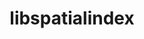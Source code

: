 ---
title: "libspatialindex"
layout: cache
categories: [package, develop]
meta: {"compilers": ["apple-clang@16.0.0", "gcc@13.2.0"], "num_specs": 11, "num_specs_by_stack": {"ml-darwin-aarch64-mps": 3, "ml-linux-aarch64-cpu": 4, "ml-linux-aarch64-cuda": 4, "ml-linux-x86_64-cpu": 4, "ml-linux-x86_64-cuda": 4, "root": 11}, "oss": ["sequoia", "ubuntu24.04"], "platforms": ["darwin", "linux"], "stacks": ["ml-darwin-aarch64-mps", "ml-linux-aarch64-cpu", "ml-linux-aarch64-cuda", "ml-linux-x86_64-cpu", "ml-linux-x86_64-cuda", "root"], "targets": ["aarch64", "x86_64_v3"], "versions": ["2.1.0"]}
spec_details: [{"compiler": "gcc@13.2.0", "hash": "2drgrxwhr2svvvx2rtzljuvtmwfeq2wm", "os": "ubuntu24.04", "platform": "linux", "size": "-", "stacks": ["ml-linux-x86_64-cpu", "ml-linux-x86_64-cuda", "root"], "target": "x86_64_v3", "variants": ["build_system=cmake", "build_type=Release", "generator=make", "~ipo"], "versions": ["2.1.0"]}, {"compiler": "gcc@13.2.0", "hash": "3zibng2htpgjuxmezmqa24jf27qxvxu4", "os": "ubuntu24.04", "platform": "linux", "size": "-", "stacks": ["ml-linux-aarch64-cpu", "ml-linux-aarch64-cuda", "root"], "target": "aarch64", "variants": ["build_system=cmake", "build_type=Release", "generator=make", "~ipo"], "versions": ["2.1.0"]}, {"compiler": "apple-clang@16.0.0", "hash": "52ugnned7ax2xxndeejrvgs3itssa6n2", "os": "sequoia", "platform": "darwin", "size": "-", "stacks": ["ml-darwin-aarch64-mps", "root"], "target": "aarch64", "variants": ["build_system=cmake", "build_type=Release", "generator=make", "~ipo"], "versions": ["2.1.0"]}, {"compiler": "gcc@13.2.0", "hash": "ac5gzdy7ptnkqje762yu4sxodcw4b5nc", "os": "ubuntu24.04", "platform": "linux", "size": "-", "stacks": ["ml-linux-aarch64-cpu", "ml-linux-aarch64-cuda", "root"], "target": "aarch64", "variants": ["build_system=cmake", "build_type=Release", "generator=make", "~ipo"], "versions": ["2.1.0"]}, {"compiler": "gcc@13.2.0", "hash": "cgaytwxz7h4vsvbjiczdubvhbkp7ir7q", "os": "ubuntu24.04", "platform": "linux", "size": "-", "stacks": ["ml-linux-aarch64-cpu", "ml-linux-aarch64-cuda", "root"], "target": "aarch64", "variants": ["build_system=cmake", "build_type=Release", "generator=make", "~ipo"], "versions": ["2.1.0"]}, {"compiler": "gcc@13.2.0", "hash": "ha2csqwk3e5xnnyktvzql5m4jxg4txim", "os": "ubuntu24.04", "platform": "linux", "size": "-", "stacks": ["ml-linux-x86_64-cpu", "ml-linux-x86_64-cuda", "root"], "target": "x86_64_v3", "variants": ["build_system=cmake", "build_type=Release", "generator=make", "~ipo"], "versions": ["2.1.0"]}, {"compiler": "apple-clang@16.0.0", "hash": "mlbb5cjzdgj675pz2br76jyxfntbti2v", "os": "sequoia", "platform": "darwin", "size": "-", "stacks": ["ml-darwin-aarch64-mps", "root"], "target": "aarch64", "variants": ["build_system=cmake", "build_type=Release", "generator=make", "~ipo"], "versions": ["2.1.0"]}, {"compiler": "gcc@13.2.0", "hash": "oqe4xpl7qn5fjznawqnojxbnqx7vkp5t", "os": "ubuntu24.04", "platform": "linux", "size": "-", "stacks": ["ml-linux-x86_64-cpu", "ml-linux-x86_64-cuda", "root"], "target": "x86_64_v3", "variants": ["build_system=cmake", "build_type=Release", "generator=make", "~ipo"], "versions": ["2.1.0"]}, {"compiler": "apple-clang@16.0.0", "hash": "p6674pwciqsd724spnhqpkzgyom2t5yh", "os": "sequoia", "platform": "darwin", "size": "-", "stacks": ["ml-darwin-aarch64-mps", "root"], "target": "aarch64", "variants": ["build_system=cmake", "build_type=Release", "generator=make", "~ipo"], "versions": ["2.1.0"]}, {"compiler": "gcc@13.2.0", "hash": "uzp2o5p764pye7d6hcbrhj6zxneh6xvm", "os": "ubuntu24.04", "platform": "linux", "size": "-", "stacks": ["ml-linux-x86_64-cpu", "ml-linux-x86_64-cuda", "root"], "target": "x86_64_v3", "variants": ["build_system=cmake", "build_type=Release", "generator=make", "~ipo"], "versions": ["2.1.0"]}, {"compiler": "gcc@13.2.0", "hash": "ynhfgiqvteyr6fvbjtdszyhed2ql7mom", "os": "ubuntu24.04", "platform": "linux", "size": "-", "stacks": ["ml-linux-aarch64-cpu", "ml-linux-aarch64-cuda", "root"], "target": "aarch64", "variants": ["build_system=cmake", "build_type=Release", "generator=make", "~ipo"], "versions": ["2.1.0"]}]
---